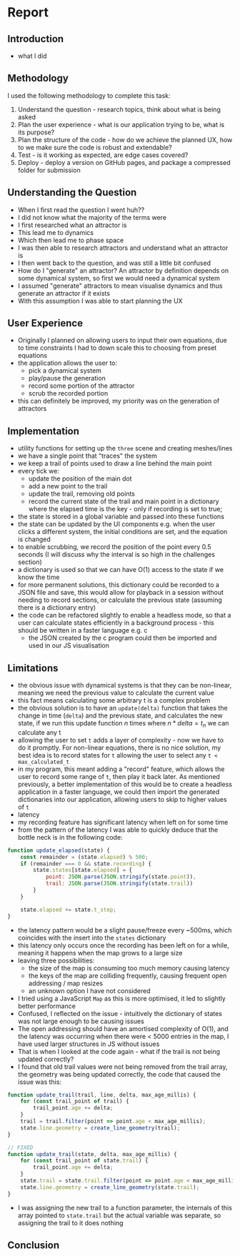 # Report

## Introduction

- what I did

## Methodology

I used the following methodology to complete this task:

1. Understand the question - research topics, think about what is being asked
2. Plan the user experience - what is our application trying to be, what is its purpose?
3. Plan the structure of the code - how do we achieve the planned UX, how to we make sure the code is robust and extendable?
4. Test - is it working as expected, are edge cases covered?
5. Deploy - deploy a version on GitHub pages, and package a compressed folder for submission

## Understanding the Question

- When I first read the question I went huh??
- I did not know what the majority of the terms were
- I first researched what an attractor is
- This lead me to dynamics
- Which then lead me to phase space
- I was then able to research attractors and understand what an attractor is
- I then went back to the question, and was still a little bit confused
- How do I "generate" an attractor? An attractor by definition depends on some dynamical system, so first we would need
  a dynamical system
- I assumed "generate" attractors to mean visualise dynamics and thus generate an attractor if it exists
- With this assumption I was able to start planning the UX

## User Experience

- Originally I planned on allowing users to input their own equations, due to time constraints I had to down scale this
  to choosing from preset equations
- the application allows the user to:
  - pick a dynamical system
  - play/pause the generation
  - record some portion of the attractor
  - scrub the recorded portion
- this can definitely be improved, my priority was on the generation of attractors
 
## Implementation

- utility functions for setting up the `three` scene and creating meshes/lines
- we have a single point that "traces" the system
- we keep a trail of points used to draw a line behind the main point
- every tick we:
  - update the position of the main dot
  - add a new point to the trail
  - update the trail, removing old points
  - record the current state of the trail and main point in a dictionary
    where the elapsed time is the key - only if recording is set to true;
- the state is stored in a global variable and passed into these functions
- the state can be updated by the UI components e.g. when the user clicks a different
  system, the initial conditions are set, and the equation is changed
- to enable scrubbing, we record the position of the point every 0.5 seconds (I will discuss
  why the interval is so high in the challenges section)
- a dictionary is used so that we can have O(1) access to the state if we know
  the time
- for more permanent solutions, this dictionary could be recorded to a JSON file and save, this
  would allow for playback in a session without needing to record sections, or calculate the previous
  state (assuming there is a dictionary entry)
- the code can be refactored slightly to enable a headless mode, so that a user can calculate states
  efficiently in a background process - this should be written in a faster language e.g. c
  - the JSON created by the c program could then be imported and used in our JS visualisation

## Limitations

- the obvious issue with dynamical systems is that they can be non-linear, meaning we need the previous value
  to calculate the current value
- this fact means calculating some arbitrary t is a complex problem
- the obvious solution is to have an `update(delta)` function that takes the change in time (`delta`) and the previous state,
  and calculates the new state, if we run this update function $n$ times where $n*delta = t_n$ we can calculate any t
- allowing the user to set `t` adds a layer of complexity - now we have to do it promptly. For non-linear equations, there is
  no nice solution, my best idea is to record states for `t` allowing the user to select any `t < max_calculated_t`
- in my program, this meant adding a "record" feature, which allows the user to record some range of `t`, then play it back
  later. As mentioned previously, a better implementation of this would be to create a headless application in a faster language, we
  could then import the generated dictionaries into our application, allowing users to skip to higher values of `t`
- latency
- my recording feature has significant latency when left on for some time 
- from the pattern of the latency I was able to quickly deduce that the bottle neck is in the following code:

```js
function update_elapsed(state) {
    const remainder = (state.elapsed) % 500;
    if (remainder === 0 && state.recording) {
        state.states[state.elapsed] = {
            point: JSON.parse(JSON.stringify(state.point)),
            trail: JSON.parse(JSON.stringify(state.trail))
        }
    }

    state.elapsed += state.t_step;
}
```

- the latency pattern would be a slight pause/freeze every ~500ms, which coincides with the insert into the `states` dictionary
- this latency only occurs once the recording has been left on for a while, meaning it happens when the map grows to a large size
- leaving three possibilities:
  - the size of the map is consuming too much memory causing latency
  - the keys of the map are colliding frequently, causing frequent open addressing / map resizes
  - an unknown option I have not considered
- I tried using a JavaScript `Map` as this is more optimised, it led to slightly better performance
- Confused, I reflected on the issue - intuitively the dictionary of states was not large enough to be causing issues
- The open addressing should have an amortised complexity of O(1), and the latency was occurring when there were < 5000 entries
  in the map, I have used larger structures in JS without issues
- That is when I looked at the code again - what if the trail is not being updated correctly?
- I found that old trail values were not being removed from the trail array, the geometry was being updated correctly, the code
  that caused the issue was this:

```ts
function update_trail(trail, line, delta, max_age_millis) {
    for (const trail_point of trail) {
        trail_point.age += delta;
    }
    trail = trail.filter(point => point.age < max_age_millis);
    state.line.geometry = create_line_geometry(trail);
}

// FIXED
function update_trail(state, delta, max_age_millis) {
    for (const trail_point of state.trail) {
        trail_point.age += delta;
    }
    state.trail = state.trail.filter(point => point.age < max_age_millis);
    state.line.geometry = create_line_geometry(state.trail);
}
```

- I was assigning the new trail to a function parameter, the internals of this array pointed to `state.trail` but the actual
  variable was separate, so assigning the trail to it does nothing

## Conclusion

